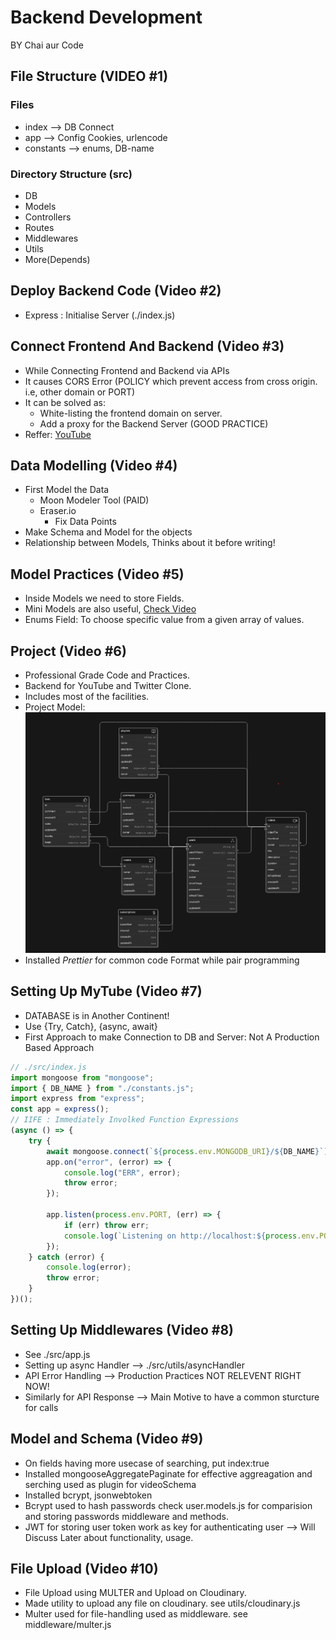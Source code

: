 # Backend Development

BY Chai aur Code

## File Structure (VIDEO #1)

### Files

-   index --> DB Connect
-   app --> Config Cookies, urlencode
-   constants --> enums, DB-name

### Directory Structure (src)

-   DB
-   Models
-   Controllers
-   Routes
-   Middlewares
-   Utils
-   More(Depends)

## Deploy Backend Code (Video #2)

-   Express : Initialise Server (./index.js)

## Connect Frontend And Backend (Video #3)

-   While Connecting Frontend and Backend via APIs
-   It causes CORS Error (POLICY which prevent access from cross origin. i.e, other domain or PORT)
-   It can be solved as:
    -   White-listing the frontend domain on server.
    -   Add a proxy for the Backend Server (GOOD PRACTICE)
-   Reffer: [YouTube](https://www.youtube.com/watch?v=fFHyqhmnVfs&list=PLu71SKxNbfoBGh_8p_NS-ZAh6v7HhYqHW&index=3)

## Data Modelling (Video #4)

-   First Model the Data
    -   Moon Modeler Tool (PAID)
    -   Eraser.io
        -   Fix Data Points
-   Make Schema and Model for the objects
-   Relationship between Models, Thinks about it before writing!

## Model Practices (Video #5)

-   Inside Models we need to store Fields.
-   Mini Models are also useful, [Check Video](https://www.youtube.com/watch?v=lA_mNpddN5U&list=PLu71SKxNbfoBGh_8p_NS-ZAh6v7HhYqHW&index=6&t=23m49s)
-   Enums Field: To choose specific value from a given array of values.

## Project (Video #6)

-   Professional Grade Code and Practices.
-   Backend for YouTube and Twitter Clone.
-   Includes most of the facilities.
-   Project Model: ![Structure](./public/assets/img/YouTube%20Backend.png)
-   Installed _Prettier_ for common code Format while pair programming

## Setting Up MyTube (Video #7)

-   DATABASE is in Another Continent!
-   Use {Try, Catch}, {async, await}
-   First Approach to make Connection to DB and Server: Not A Production Based Approach

```js
// ./src/index.js
import mongoose from "mongoose";
import { DB_NAME } from "./constants.js";
import express from "express";
const app = express();
// IIFE : Immediately Involked Function Expressions
(async () => {
    try {
        await mongoose.connect(`${process.env.MONGODB_URI}/${DB_NAME}`);
        app.on("error", (error) => {
            console.log("ERR", error);
            throw error;
        });

        app.listen(process.env.PORT, (err) => {
            if (err) throw err;
            console.log(`Listening on http://localhost:${process.env.PORT}`);
        });
    } catch (error) {
        console.log(error);
        throw error;
    }
})();
```

## Setting Up Middlewares (Video #8)

-   See ./src/app.js
-   Setting up async Handler --> ./src/utils/asyncHandler
-   API Error Handling --> Production Practices NOT RELEVENT RIGHT NOW!
-   Similarly for API Response --> Main Motive to have a common sturcture for calls

## Model and Schema (Video #9)

-   On fields having more usecase of searching, put index:true
-   Installed mongooseAggregatePaginate for effective aggreagation and serching used as plugin for videoSchema
-   Installed bcrypt, jsonwebtoken
-   Bcrypt used to hash passwords check user.models.js for comparision and storing passwords middleware and methods.
-   JWT for storing user token work as key for authenticating user --> Will Discuss Later about functionality, usage.

## File Upload (Video #10)

-   File Upload using MULTER and Upload on Cloudinary.
-   Made utility to upload any file on cloudinary. see utils/cloudinary.js
-   Multer used for file-handling used as middleware. see middleware/multer.js
